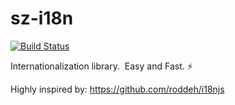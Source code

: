 sz-i18n
======

[![Build Status](https://travis-ci.org/StefanYohansson/sz-i18n.svg?branch=master)](https://travis-ci.org/StefanYohansson/sz-i18n)

Internationalization library. ️ Easy and Fast. ⚡️

Highly inspired by: https://github.com/roddeh/i18njs
